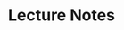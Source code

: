 ---
title: Lecture Notes
redirect_to: https://katsevich-teaching.github.io/stat-9610-fall-2022/assets/lecture-notes.pdf
nav_order: 2
---